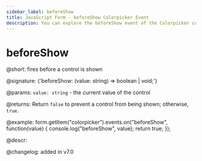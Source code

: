 ```yaml
---
sidebar_label: beforeShow
title: JavaScript Form - beforeShow Colorpicker Event 
description: You can explore the beforeShow event of the Colorpicker control of Form in the documentation of the DHTMLX JavaScript UI library. Browse developer guides and API reference, try out code examples and live demos, and download a free 30-day evaluation version of DHTMLX Suite 7.
---
```


# beforeShow

@short: fires before a control is shown

@signature: {'beforeShow: (value: string) => boolean | void;'}

@params:
`value: string` - the current value of the control

@returns:
Return `false` to prevent a control from being shown; otherwise, `true`.

@example:
form.getItem("colorpicker").events.on("beforeShow", function(value) {
    console.log("beforeShow", value);
    return true;
});

@descr:

@changelog: added in v7.0
